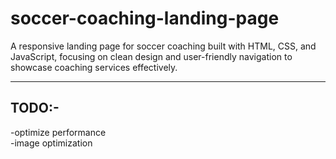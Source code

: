 # soccer-coaching-landing-page
A responsive landing page for soccer coaching built with HTML, CSS, and JavaScript, focusing on clean design and user-friendly navigation to showcase coaching services effectively.


----------------
## TODO:- 

-optimize performance  
-image optimization 
